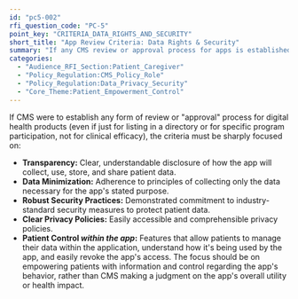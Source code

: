 ```yaml
---
id: "pc5-002"
rfi_question_code: "PC-5"
point_key: "CRITERIA_DATA_RIGHTS_AND_SECURITY"
short_title: "App Review Criteria: Data Rights & Security"
summary: "If any CMS review or approval process for apps is established, its criteria must focus on the app's transparency regarding data use, adherence to data minimization principles, robust security practices, clear privacy policies, and the provision of granular patient control over their data within the app itself."
categories:
  - "Audience_RFI_Section:Patient_Caregiver"
  - "Policy_Regulation:CMS_Policy_Role"
  - "Policy_Regulation:Data_Privacy_Security"
  - "Core_Theme:Patient_Empowerment_Control"
---
```

If CMS were to establish any form of review or "approval" process for digital health products (even if just for listing in a directory or for specific program participation, not for clinical efficacy), the criteria must be sharply focused on:
*   **Transparency:** Clear, understandable disclosure of how the app will collect, use, store, and share patient data.
*   **Data Minimization:** Adherence to principles of collecting only the data necessary for the app's stated purpose.
*   **Robust Security Practices:** Demonstrated commitment to industry-standard security measures to protect patient data.
*   **Clear Privacy Policies:** Easily accessible and comprehensible privacy policies.
*   **Patient Control *within the app*:** Features that allow patients to manage their data within the application, understand how it's being used by the app, and easily revoke the app's access.
The focus should be on empowering patients with information and control regarding the app's behavior, rather than CMS making a judgment on the app's overall utility or health impact.
